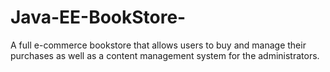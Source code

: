# Java-EE-BookStore-
A full e-commerce bookstore that allows users to buy and manage their purchases as well as a content management system for the administrators.

